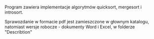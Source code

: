 Program zawiera implementacje algorytmów quicksort, mergesort i introsort. 

Sprawozdanie w formacie pdf jest zamieszczone w głownym katalogu, natomiast wersje robocze - dokumenty Word i Excel, w folderze "Describtion"
